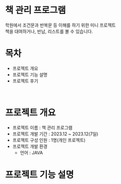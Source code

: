 # 책 관리 프로그램
학원에서 조건문과 반복문 등 이해를 하기 위한 미니 프로젝트
<br>
책을 대여하거나, 반납, 리스트를 볼 수 있습니다.

# 목차
* 프로젝트 개요
* 프로젝트 기능 설명
* 프로젝트 후기

<br>

# 프로젝트 개요
* 프로젝트 이름 : 책 관리 프로그램
* 프로젝트 개발 기간 : 2023.12 ~ 2023.12(7일)
* 프로젝트 구성 인원 : 1명(개인 프로젝트)
* 프로젝트 개발 환경
  * 언어 : JAVA


# 프로젝트 기능 설명
